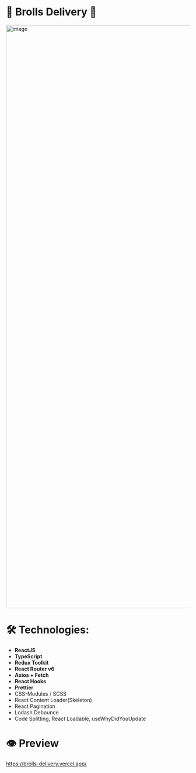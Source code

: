 # 🍣 Brolls Delivery 🍣

<img width="1592" alt="image" src="https://github.com/darkystacks/brolls_delivery/assets/120278663/db40101e-cf2d-49f5-8cc8-1fc8324f245f">

# 🛠 Technologies:

- **ReactJS**
- **TypeScript**
- **Redux Toolkit**
- **React Router v6**
- **Axios + Fetch**
- **React Hooks**
- **Prettier**
- CSS-Modules / SCSS
- React Content Loader(Skeleton)
- React Pagination
- Lodash.Debounce
- Code Splitting, React Loadable, useWhyDidYouUpdate

# 👁️ Preview

https://brolls-delivery.vercel.app/
